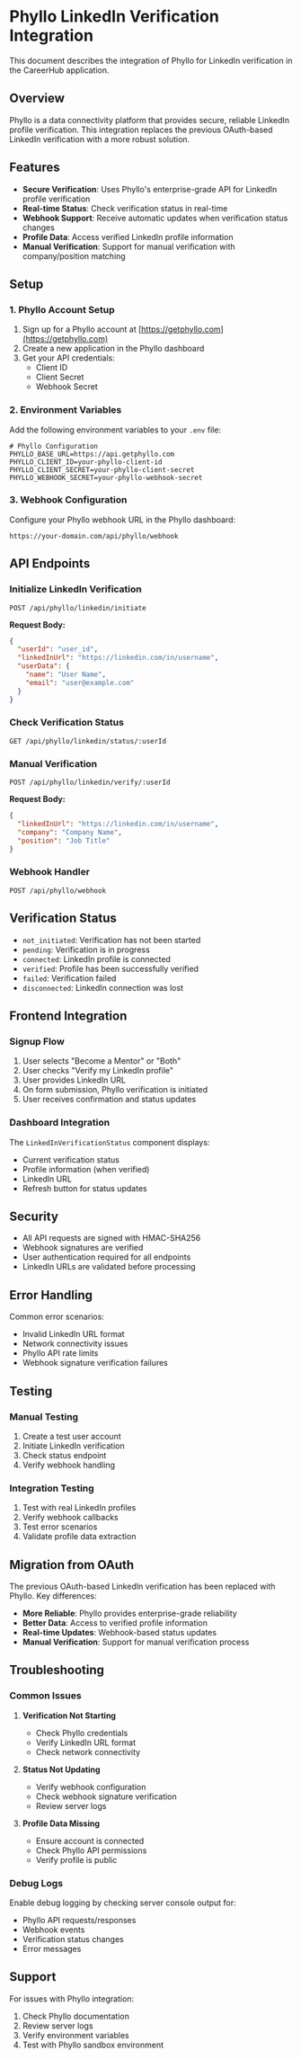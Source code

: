 # Phyllo LinkedIn Verification Integration

This document describes the integration of Phyllo for LinkedIn verification in the CareerHub application.

## Overview

Phyllo is a data connectivity platform that provides secure, reliable LinkedIn profile verification. This integration replaces the previous OAuth-based LinkedIn verification with a more robust solution.

## Features

- **Secure Verification**: Uses Phyllo's enterprise-grade API for LinkedIn profile verification
- **Real-time Status**: Check verification status in real-time
- **Webhook Support**: Receive automatic updates when verification status changes
- **Profile Data**: Access verified LinkedIn profile information
- **Manual Verification**: Support for manual verification with company/position matching

## Setup

### 1. Phyllo Account Setup

1. Sign up for a Phyllo account at [https://getphyllo.com](https://getphyllo.com)
2. Create a new application in the Phyllo dashboard
3. Get your API credentials:
   - Client ID
   - Client Secret
   - Webhook Secret

### 2. Environment Variables

Add the following environment variables to your `.env` file:

```env
# Phyllo Configuration
PHYLLO_BASE_URL=https://api.getphyllo.com
PHYLLO_CLIENT_ID=your-phyllo-client-id
PHYLLO_CLIENT_SECRET=your-phyllo-client-secret
PHYLLO_WEBHOOK_SECRET=your-phyllo-webhook-secret
```

### 3. Webhook Configuration

Configure your Phyllo webhook URL in the Phyllo dashboard:

```
https://your-domain.com/api/phyllo/webhook
```

## API Endpoints

### Initialize LinkedIn Verification

```
POST /api/phyllo/linkedin/initiate
```

**Request Body:**

```json
{
  "userId": "user_id",
  "linkedInUrl": "https://linkedin.com/in/username",
  "userData": {
    "name": "User Name",
    "email": "user@example.com"
  }
}
```

### Check Verification Status

```
GET /api/phyllo/linkedin/status/:userId
```

### Manual Verification

```
POST /api/phyllo/linkedin/verify/:userId
```

**Request Body:**

```json
{
  "linkedInUrl": "https://linkedin.com/in/username",
  "company": "Company Name",
  "position": "Job Title"
}
```

### Webhook Handler

```
POST /api/phyllo/webhook
```

## Verification Status

- `not_initiated`: Verification has not been started
- `pending`: Verification is in progress
- `connected`: LinkedIn profile is connected
- `verified`: Profile has been successfully verified
- `failed`: Verification failed
- `disconnected`: LinkedIn connection was lost

## Frontend Integration

### Signup Flow

1. User selects "Become a Mentor" or "Both"
2. User checks "Verify my LinkedIn profile"
3. User provides LinkedIn URL
4. On form submission, Phyllo verification is initiated
5. User receives confirmation and status updates

### Dashboard Integration

The `LinkedInVerificationStatus` component displays:

- Current verification status
- Profile information (when verified)
- LinkedIn URL
- Refresh button for status updates

## Security

- All API requests are signed with HMAC-SHA256
- Webhook signatures are verified
- User authentication required for all endpoints
- LinkedIn URLs are validated before processing

## Error Handling

Common error scenarios:

- Invalid LinkedIn URL format
- Network connectivity issues
- Phyllo API rate limits
- Webhook signature verification failures

## Testing

### Manual Testing

1. Create a test user account
2. Initiate LinkedIn verification
3. Check status endpoint
4. Verify webhook handling

### Integration Testing

1. Test with real LinkedIn profiles
2. Verify webhook callbacks
3. Test error scenarios
4. Validate profile data extraction

## Migration from OAuth

The previous OAuth-based LinkedIn verification has been replaced with Phyllo. Key differences:

- **More Reliable**: Phyllo provides enterprise-grade reliability
- **Better Data**: Access to verified profile information
- **Real-time Updates**: Webhook-based status updates
- **Manual Verification**: Support for manual verification process

## Troubleshooting

### Common Issues

1. **Verification Not Starting**

   - Check Phyllo credentials
   - Verify LinkedIn URL format
   - Check network connectivity

2. **Status Not Updating**

   - Verify webhook configuration
   - Check webhook signature verification
   - Review server logs

3. **Profile Data Missing**
   - Ensure account is connected
   - Check Phyllo API permissions
   - Verify profile is public

### Debug Logs

Enable debug logging by checking server console output for:

- Phyllo API requests/responses
- Webhook events
- Verification status changes
- Error messages

## Support

For issues with Phyllo integration:

1. Check Phyllo documentation
2. Review server logs
3. Verify environment variables
4. Test with Phyllo sandbox environment
